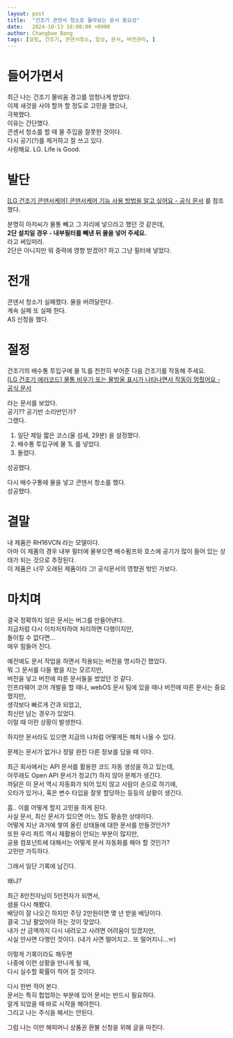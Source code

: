 ```yaml
---
layout: post
title:  "건조기 콘덴서 청소로 돌아보는 문서 중요성"
date:   2024-10-13 18:00:00 +0900
author: Changbae Bang
tags: [살림, 건조기, 콘덴서청소, 일상, 문서, 버전관리, ]
---
```


# 들어가면서

최근 나는 건조기 물비움 경고를 엄청나게 받았다.  
이제 새것을 사야 할까 할 정도로 고민을 했으나,  
극복했다.  
이유는 간단했다.  
콘센서 청소를 할 때 물 주입을 잘못한 것이다.  
다시 공기(?)를 제거하고 잘 쓰고 있다.  
사랑해요. LG. Life is Good.  

# 발단

[[LG 건조기 콘덴서케어] 콘덴서케어 기능 사용 방법을 알고 싶어요 - 공식 문서](https://www.lge.co.kr/support/solutions-20151247980878) 를 참조 했다.  

분명히 아저씨가 물통 빼고 그 자리에 넣으라고 했던 것 같은데,  
**2단 설치일 경우 - 내부필터를 빼낸 뒤 물을 넣어 주세요.**  
라고 써있떠라.  
2단은 아니지만 뭐 중력에 영향 받겠어? 하고 그냥 필터에 넣었다.  


# 전개

콘덴서 청소가 실패했다. 물을 버려달란다.  
계속 실패 또 실패 한다.  
AS 신청을 했다.  

# 절정

건조기의 배수통 투입구에 물 1L를 천천히 부어준 다음 건조기를 작동해 주세요.  
[[LG 건조기 에러코드] 물통 비우기 또는 물방울 표시가 나타나면서 작동이 멈췄어요 - 공식 문서](https://www.lge.co.kr/support/solutions-20151264302754#:~:text=%EC%9E%94%EC%88%98%20%EC%A0%9C%EA%B1%B0%20%EB%B0%A9%EB%B2%95,%EC%A0%9C%ED%92%88%EC%9D%84%20%EC%A2%85%EB%A3%8C%EC%8B%9C%EC%BC%9C%EC%A3%BC%EC%84%B8%EC%9A%94.)

라는 문서를 보았다.  
공기?? 공기반 소리반인가?  
그랬다.  

1. 일단 제일 짧은 코스(울 섬세, 29분) 을 설정했다.
2. 배수통 투입구에 물 1L 를 넣었다.
3. 돌렸다.

성공했다.

다시 배수구통에 물을 넣고 콘덴서 청소를 했다.  
성공했다.  


# 결말

내 제품은 RH16VCN 라는 모델이다.  
아마 이 제품의 경우 내부 필터에 물부으면 배수펌프와 호스에 공기가 많이 들어 있는 상태가 되는 것으로 추정된다.  
이 제품은 너무 오래된 제품이라 그! 공식문서의 영향권 밖인 가보다.  

# 마치며
결국 정확하지 않은 문서는 버그를 만들어낸다.  
지금처럼 다시 이차저차하여 처리하면 다행이지만,  
돌이킬 수 없다면...   
매우 힘들어 진다.  

예전에도 문서 작업을 하면서 적용되는 버전을 명시하긴 했었다.  
뭐 그 문서를 다들 봤을 지는 모르지만,  
버전을 넣고 버전에 따른 문서들을 썼었던 것 같다.  
인프라웨어 코어 개발을 할 때나, webOS 문서 팀에 있을 때나 버전에 따른 문서는 중요했지만,  
생각보다 빠르게 간과 되었고,  
최신만 남는 경우가 있었다.  
이럴 때 이런 상황이 발생한다.  

하지만 문서라도 있으면 지금의 나처럼 어떻게든 해처 나올 수 있다.  

문제는 문서가 없거나 정말 완전 다른 정보를 담을 때 이다.  

최근 회사에서는 API 문서를 활용한 코드 자동 생성을 하고 있는데,  
아무래도 Open API 문서가 정교(?) 하지 않아 문제가 생긴다.  
까닭은 이 문서 역시 자동화가 되어 있지 않고 사람이 손으로 하기에,  
오타가 있거나, 혹은 변수 타입을 잘못 할당하는 등등의 상황이 생긴다.  

흠.. 이를 어떻게 할지 고민을 하게 된다.  
사실 문서, 최신 문서가 있으면 어느 정도 황송한 상태이다.  
어떻게 지난 과거에 쌓여 올린 상태들에 대한 문서를 만들것인가?  
또한 우리 파트 역시 재활용이 안되는 부분이 많지만,  
공용 컴포넌트에 대해서는 어떻게 문서 자동화를 해야 할 것인가?  
고민만 가득하다.  

그래서 일단 기록에 남긴다. 

왜냐?  

최근 8만전자님이 5만전자가 되면서,  
샘을 다시 해봤다.  
배당이 잘 나오긴 하지만 주당 2만원이면 몇 년 받을 배당이다.  
결국 그냥 팔았어야 하는 것이 맞았다.  
내가 산 금액까지 다시 내려오고 사려면 어려움이 있겠지만,  
사실 안사면 다행인 것이다. (내가 사면 떨어지고.. 또 떨어지니...ㅠ)  

이렇게 기록이라도 해두면  
나중에 이런 상황을 만나게 될 때,  
다시 실수할 확률이 적어 질 것이다.  

다시 한번 적어 본다.  
문서는 특히 헙업하는 부분에 있어 문서는 반드시 필요하다.  
알게 되었을 때 바로 시작을 해야한다.  
그리고 나는 주식을 해서는 안된다.  

그럼 나는 이만 해피머니 상품권 환불 신청을 위해 글을 마친다.  
